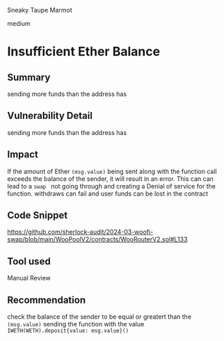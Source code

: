 Sneaky Taupe Marmot

medium

# Insufficient Ether Balance

## Summary
sending more funds than the address has 

## Vulnerability Detail
sending more funds than the address has 

## Impact
 If the amount of Ether `(msg.value)` being sent along with the function call exceeds the balance of the sender, it will result in an error.
This can can lead to a `swap ` not going through and creating a Denial of service for the function.
withdraws can fail and user funds can be lost in the contract

## Code Snippet
https://github.com/sherlock-audit/2024-03-woofi-swap/blob/main/WooPoolV2/contracts/WooRouterV2.sol#L133

## Tool used

Manual Review

## Recommendation
check the balance of the sender to be equal or greatert than the `(msg.value)`  sending the function with the value
` IWETH(WETH).deposit{value: msg.value}() `
